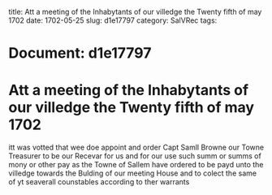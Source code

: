 title: Att a meeting of the Inhabytants of our villedge the Twenty fifth of may 1702
date: 1702-05-25
slug: d1e17797
category: SalVRec
tags: 




# Document: d1e17797


# Att a meeting of the Inhabytants of our villedge the Twenty fifth of may 1702 

itt was votted that wee doe appoint and order Capt Samll Browne our Towne Treasurer to be our Recevar for us and for our use such summ or summs of mony or other pay as the Towne of Sallem have ordered to be payd unto the villedge towards the Bulding of our meeting House and to colect the same of yt seaverall counstables according to ther warrants
